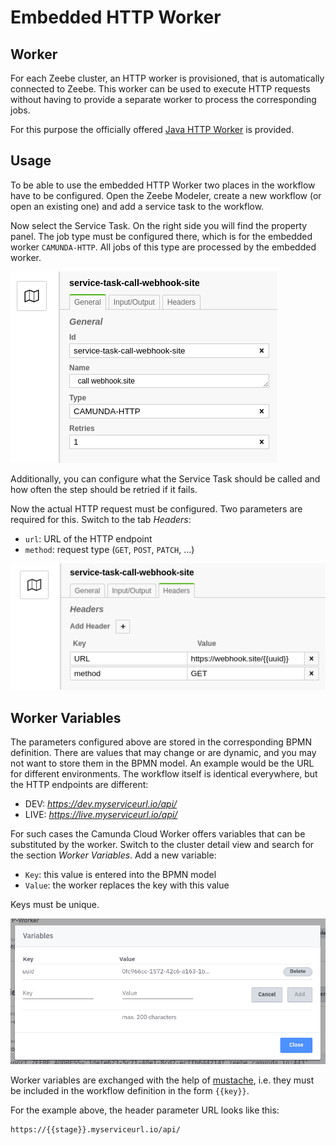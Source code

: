 # Embedded HTTP Worker

## Worker

For each Zeebe cluster, an HTTP worker is provisioned, that is automatically connected to Zeebe. This worker can be used to execute HTTP requests without having to provide a separate worker to process the corresponding jobs.

For this purpose the officially offered [Java HTTP Worker](https://github.com/zeebe-io/zeebe-http-worker) is provided.

## Usage

To be able to use the embedded HTTP Worker two places in the workflow have to be configured. Open the Zeebe Modeler, create a new workflow (or open an existing one) and add a service task to the workflow.

Now select the Service Task. On the right side you will find the property panel. The job type must be configured there, which is for the embedded worker `CAMUNDA-HTTP`. All jobs of this type are processed by the embedded worker.

![worker-properties-general](./assets/workflow-calling-webhook-site-service-task-properties-general.png)

Additionally, you can configure what the Service Task should be called and how often the step should be retried if it fails.

Now the actual HTTP request must be configured. Two parameters are required for this. Switch to the tab *Headers*:

* `url`: URL of the HTTP endpoint
* `method`: request type (`GET`, `POST`, `PATCH`, ...)

![worker-properties-headers](./assets/workflow-calling-webhook-site-service-task-properties-headers.png)

## Worker Variables

The parameters configured above are stored in the corresponding BPMN definition. There are values that may change or are dynamic, and you may not want to store them in the BPMN model. An example would be the URL for different environments. The workflow itself is identical everywhere, but the HTTP endpoints are different:

* DEV: *https://dev.myserviceurl.io/api/*
* LIVE: *https://live.myserviceurl.io/api/*

For such cases the Camunda Cloud Worker offers variables that can be substituted by the worker. Switch to the cluster detail view and search for the section *Worker Variables*. Add a new variable:

* `Key`: this value is entered into the BPMN model
* `Value`: the worker replaces the key with this value

Keys must be unique.

![worker-variables](./assets/workflow-calling-webhook-site-worker-variables.png)

Worker variables are exchanged with the help of [mustache](https://github.com/spullara/mustache.java), i.e. they must be included in the workflow definition in the form `{{key}}`.

For the example above, the header parameter URL looks like this:

```bash
https://{{stage}}.myserviceurl.io/api/
```
